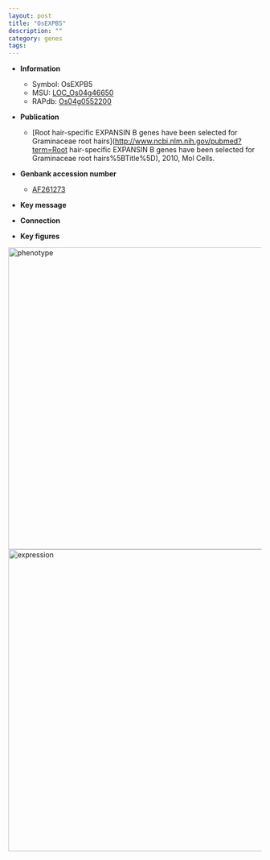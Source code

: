 ```yaml
---
layout: post
title: "OsEXPB5"
description: ""
category: genes
tags: 
---
```


* **Information**  
    + Symbol: OsEXPB5  
    + MSU: [LOC_Os04g46650](http://rice.plantbiology.msu.edu/cgi-bin/ORF_infopage.cgi?orf=LOC_Os04g46650)  
    + RAPdb: [Os04g0552200](http://rapdb.dna.affrc.go.jp/viewer/gbrowse_details/irgsp1?name=Os04g0552200)  

* **Publication**  
    + [Root hair-specific EXPANSIN B genes have been selected for Graminaceae root hairs](http://www.ncbi.nlm.nih.gov/pubmed?term=Root hair-specific EXPANSIN B genes have been selected for Graminaceae root hairs%5BTitle%5D), 2010, Mol Cells.

* **Genbank accession number**  
    + [AF261273](http://www.ncbi.nlm.nih.gov/nuccore/AF261273)

* **Key message**  

* **Connection**  

* **Key figures**  
<img src="http://ricencode.github.io/images/OsEXPB5.pheno.png" alt="phenotype"  style="width: 600px;"/>

<img src="http://ricencode.github.io/images/OsEXPB5.exp.png" alt="expression"  style="width: 600px;"/>


